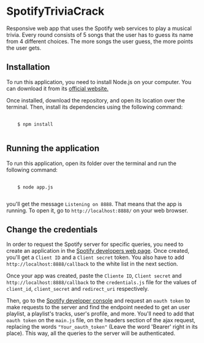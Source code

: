 # SpotifyTriviaCrack
Responsive web app that uses the Spotify web services to play a musical trivia. Every round consists of 5 songs that the user has to guess its name from 4 different choices. The more songs the user guess, the more points the user gets.

<h2>Installation</h2>
<p>To run this application, you need to install Node.js on your computer. You can download it from its 
  <a href="https://nodejs.org/en/">official website.</a>
</p>
<p>Once installed, download the repository, and open its location over the terminal. 
Then, install its dependencies using the following command: 
</p>

<pre>
  <code>
    $ npm install
  </code>
</pre>

<h2>Running the application</h2>
<p>
  To run this application, open its folder over the terminal and run the following command:
<pre>
  <code>
    $ node app.js
  </code>
</pre>
  you'll get the message <code>Listening on 8888</code>. That means that the app is running. 
  To open it, go to <code>http://localhost:8888/</code> on your web browser.
</p>

<h2>Change the credentials</h2>
<p>
  In order to request the Spotify server for specific queries, you need to create an application in the 
  <a href="https://developer.spotify.com/my-applications/#!/">Spotify developers web page</a>. Once created, you'll get a
  <code>Client ID</code> and a <code>Client secret</code> token. You also have to add <code>http://localhost:8888/callback</code>
  to the white list in the next section.
</p>

<p>
  Once your app was created, paste the <code>Cliente ID</code>, <code>Client secret</code> and <code>http://localhost:8888/callback</code>
  to the <code>credentials.js</code> file for the values of <code>client_id</code>, <code>client_secret</code> and <code>redirect_uri</code> respectively.
</p>

<p>
  Then, go to the <a href="https://developer.spotify.com/web-api/console/get-playlist-tracks/">Spotify developer console</a> and request an <code>oauth token</code>
  to make requests to the server and find the endpoint needed to get an user playlist, a playlist's tracks, user's profile, and more. You'll need to
  add that <code>oauth token</code> on the <code>main.js</code> file, on the headers section of the ajax request, replacing the words <code>"Your_oauth_token"</code>
  (Leave the word 'Bearer' right in its place). This way, all the queries to the server will be authenticated.
</p>
